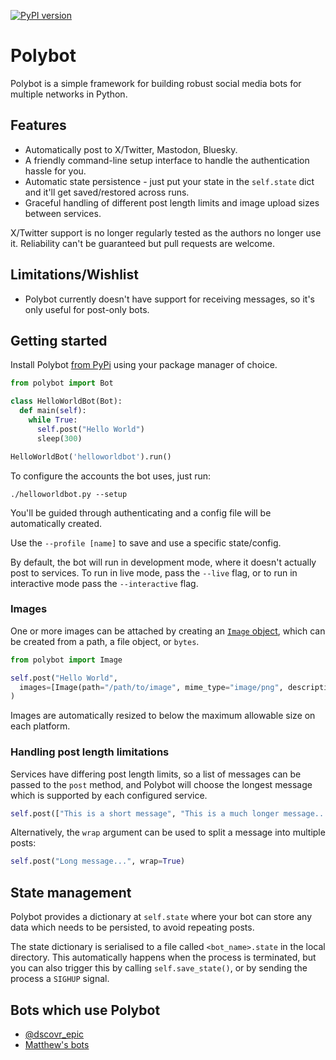 [![PyPI version](https://badge.fury.io/py/polybot.svg)](https://badge.fury.io/py/polybot)

# Polybot

Polybot is a simple framework for building robust social media bots for multiple networks in Python.

## Features

* Automatically post to X/Twitter, Mastodon, Bluesky.
* A friendly command-line setup interface to handle the authentication hassle for you.
* Automatic state persistence - just put your state in the `self.state`
  dict and it'll get saved/restored across runs.
* Graceful handling of different post length limits and image upload sizes between services.

X/Twitter support is no longer regularly tested as the authors no longer use it. Reliability can't
be guaranteed but pull requests are welcome.

## Limitations/Wishlist

* Polybot currently doesn't have support for receiving messages, so it's only useful for post-only
  bots.

## Getting started
Install Polybot [from PyPi](https://pypi.org/project/polybot/) using your package manager of choice.

```python
from polybot import Bot

class HelloWorldBot(Bot):
  def main(self):
    while True:
      self.post("Hello World")
      sleep(300)

HelloWorldBot('helloworldbot').run()
```

To configure the accounts the bot uses, just run:

    ./helloworldbot.py --setup

You'll be guided through authenticating and a config file will be automatically created.

Use the `--profile [name]` to save and use a specific state/config.

By default, the bot will run in development mode, where it doesn't actually post to services. To run
in live mode, pass the `--live` flag, or to run in interactive mode pass the `--interactive` flag.

### Images

One or more images can be attached by creating an [`Image` object](./polybot/image.py), which can be
created from a path, a file object, or `bytes`.

```python
from polybot import Image

self.post("Hello World",
  images=[Image(path="/path/to/image", mime_type="image/png", description="Alt text")]
)
```

Images are automatically resized to below the maximum allowable size on each platform.

### Handling post length limitations

Services have differing post length limits, so a list of messages can be passed to the `post` method,
and Polybot will choose the longest message which is supported by each configured service.

```python
self.post(["This is a short message", "This is a much longer message......"])
```

Alternatively, the `wrap` argument can be used to split a message into multiple posts:

```python
self.post("Long message...", wrap=True)
```

## State management

Polybot provides a dictionary at `self.state` where your bot can store any data which needs to be
persisted, to avoid repeating posts.

The state dictionary is serialised to a file called `<bot_name>.state` in the local directory.
This automatically happens when the process is terminated, but you can also trigger this
by calling `self.save_state()`, or by sending the process a `SIGHUP` signal.

## Bots which use Polybot

* [@dscovr_epic](https://bot.country/@dscovr_epic)
* [Matthew's bots](https://github.com/dracos/scheduler)
